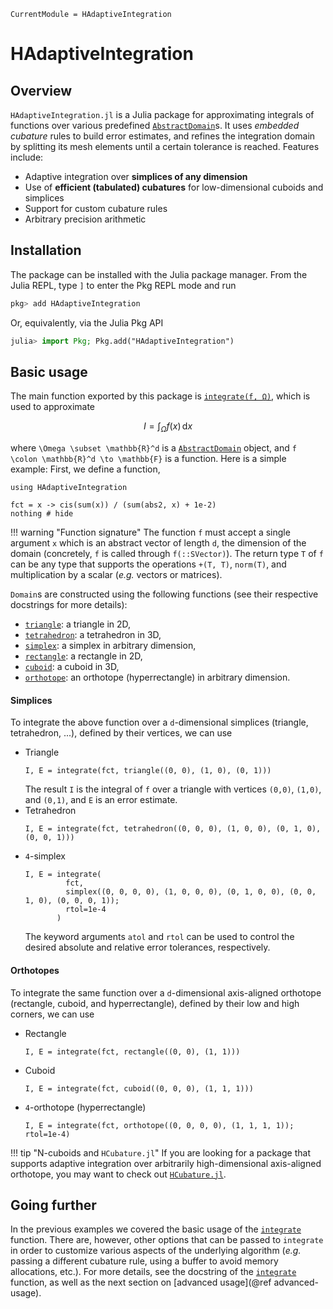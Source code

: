```@meta
CurrentModule = HAdaptiveIntegration
```

# HAdaptiveIntegration

## Overview

`HAdaptiveIntegration.jl` is a Julia package for approximating integrals of functions over
various predefined [`AbstractDomain`](@ref)s. It uses *embedded cubature* rules to build
error estimates, and refines the integration domain by splitting its mesh elements until a
certain tolerance is reached. Features include:

- Adaptive integration over **simplices of any dimension**
- Use of **efficient (tabulated) cubatures** for low-dimensional cuboids and simplices
- Support for custom cubature rules
- Arbitrary precision arithmetic

## Installation

The package can be installed with the Julia package manager.
From the Julia REPL, type `]` to enter the Pkg REPL mode and run

```julia
pkg> add HAdaptiveIntegration
```

Or, equivalently, via the Julia Pkg API

```julia
julia> import Pkg; Pkg.add("HAdaptiveIntegration")
```

## Basic usage

The main function exported by this package is [`integrate(f, Ω)`](@ref), which is used to
approximate

```math
I = \int_{\Omega} f(x) \, \mathrm{d}x
```

where ``\Omega \subset \mathbb{R}^d`` is a [`AbstractDomain`](@ref) object, and
``f \colon \mathbb{R}^d \to \mathbb{F}`` is a function. Here is a simple example: First, we
define a function,

```@example quickstart
using HAdaptiveIntegration

fct = x -> cis(sum(x)) / (sum(abs2, x) + 1e-2)
nothing # hide
```

!!! warning "Function signature"
    The function `f` must accept a single argument `x` which is an abstract vector of length
    `d`, the dimension of the domain (concretely, `f` is called through `f(::SVector)`). The
    return type `T` of `f` can be any type that supports the operations `+(T, T)`,
    `norm(T)`, and multiplication by a scalar (*e.g.* vectors or matrices).

`Domain`s are constructed using the following functions (see their respective docstrings for
more details):

- [`triangle`](@ref): a triangle in 2D,
- [`tetrahedron`](@ref): a tetrahedron in 3D,
- [`simplex`](@ref): a simplex in arbitrary dimension,
- [`rectangle`](@ref): a rectangle in 2D,
- [`cuboid`](@ref): a cuboid in 3D,
- [`orthotope`](@ref): an orthotope (hyperrectangle) in arbitrary dimension.

#### Simplices

To integrate the above function over a ``d``-dimensional simplices (triangle, tetrahedron,
...), defined by their vertices, we can use

- Triangle
  ```@example quickstart
  I, E = integrate(fct, triangle((0, 0), (1, 0), (0, 1)))
  ```
  The result `I` is the integral of `f` over a triangle with vertices `(0,0)`, `(1,0)`, and
  `(0,1)`, and `E` is an error estimate.
- Tetrahedron
  ```@example quickstart
  I, E = integrate(fct, tetrahedron((0, 0, 0), (1, 0, 0), (0, 1, 0), (0, 0, 1)))
  ```
- ``4``-simplex
  ```@example quickstart
  I, E = integrate(
           fct,
           simplex((0, 0, 0, 0), (1, 0, 0, 0), (0, 1, 0, 0), (0, 0, 1, 0), (0, 0, 0, 1));
           rtol=1e-4
         )
  ```
  The keyword arguments `atol` and `rtol` can be used to control the desired absolute and
  relative error tolerances, respectively.

#### Orthotopes

To integrate the same function over a ``d``-dimensional axis-aligned orthotope (rectangle,
cuboid, and hyperrectangle), defined by their low and high corners, we can use

- Rectangle
  ```@example quickstart
  I, E = integrate(fct, rectangle((0, 0), (1, 1)))
  ```
- Cuboid
  ```@example quickstart
  I, E = integrate(fct, cuboid((0, 0, 0), (1, 1, 1)))
  ```
- ``4``-orthotope (hyperrectangle)
  ```@example quickstart
  I, E = integrate(fct, orthotope((0, 0, 0, 0), (1, 1, 1, 1)); rtol=1e-4)
  ```

!!! tip "N-cuboids and `HCubature.jl`"
    If you are looking for a package that supports adaptive integration over arbitrarily
    high-dimensional axis-aligned orthotope, you may want to check out
    [`HCubature.jl`](https://github.com/JuliaMath/HCubature.jl).

## Going further

In the previous examples we covered the basic usage of the [`integrate`](@ref) function.
There are, however, other options that can be passed to `integrate` in order to customize
various aspects of the underlying algorithm (*e.g.* passing a different cubature rule, using
a buffer to avoid memory allocations, etc.). For more details, see the docstring of the
[`integrate`](@ref) function, as well as the next section on
[advanced usage](@ref advanced-usage).
